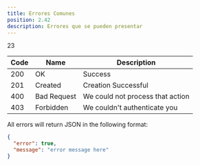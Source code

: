 ```yaml
---
title: Errores Comunes
position: 2.42
description: Errores que se pueden presentar
---
```

23

| Code | Name        | Description                      |
|------|-------------|----------------------------------|
| 200  | OK          | Success                          |
| 201  | Created     | Creation Successful              |
| 400  | Bad Request | We could not process that action |
| 403  | Forbidden   | We couldn't authenticate you     |

All errors will return JSON in the following format:

~~~ json
{
  "error": true,
  "message": "error message here"
}
~~~
